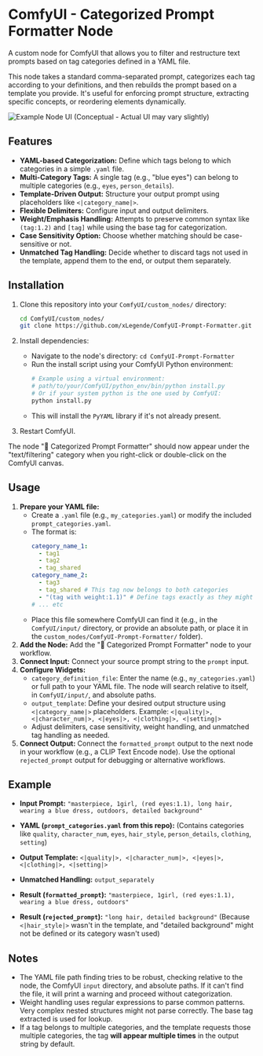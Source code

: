 # ComfyUI - Categorized Prompt Formatter Node

A custom node for ComfyUI that allows you to filter and restructure text prompts based on tag categories defined in a YAML file.

This node takes a standard comma-separated prompt, categorizes each tag according to your definitions, and then rebuilds the prompt based on a template you provide. It's useful for enforcing prompt structure, extracting specific concepts, or reordering elements dynamically.

![Example Node UI (Conceptual - Actual UI may vary slightly)](placeholder_image.png)

## Features

*   **YAML-based Categorization:** Define which tags belong to which categories in a simple `.yaml` file.
*   **Multi-Category Tags:** A single tag (e.g., "blue eyes") can belong to multiple categories (e.g., `eyes`, `person_details`).
*   **Template-Driven Output:** Structure your output prompt using placeholders like `<|category_name|>`.
*   **Flexible Delimiters:** Configure input and output delimiters.
*   **Weight/Emphasis Handling:** Attempts to preserve common syntax like `(tag:1.2)` and `[tag]` while using the base tag for categorization.
*   **Case Sensitivity Option:** Choose whether matching should be case-sensitive or not.
*   **Unmatched Tag Handling:** Decide whether to discard tags not used in the template, append them to the end, or output them separately.

## Installation

1.  Clone this repository into your `ComfyUI/custom_nodes/` directory:
    ```bash
    cd ComfyUI/custom_nodes/
    git clone https://github.com/xLegende/ComfyUI-Prompt-Formatter.git
    ```
	
2.  Install dependencies:
    *   Navigate to the node's directory: `cd ComfyUI-Prompt-Formatter`
    *   Run the install script using your ComfyUI Python environment:
        ```bash
        # Example using a virtual environment:
        # path/to/your/ComfyUI/python_env/bin/python install.py
        # Or if your system python is the one used by ComfyUI:
        python install.py
        ```
    *   This will install the `PyYAML` library if it's not already present.
3.  Restart ComfyUI.

The node "📝 Categorized Prompt Formatter" should now appear under the "text/filtering" category when you right-click or double-click on the ComfyUI canvas.

## Usage

1.  **Prepare your YAML file:**
    *   Create a `.yaml` file (e.g., `my_categories.yaml`) or modify the included `prompt_categories.yaml`.
    *   The format is:
        ```yaml
        category_name_1:
          - tag1
          - tag2
          - tag_shared
        category_name_2:
          - tag3
          - tag_shared # This tag now belongs to both categories
          - "(tag with weight:1.1)" # Define tags exactly as they might appear
        # ... etc
        ```
    *   Place this file somewhere ComfyUI can find it (e.g., in the `ComfyUI/input/` directory, or provide an absolute path, or place it in the `custom_nodes/ComfyUI-Prompt-Formatter/` folder).
2.  **Add the Node:** Add the "📝 Categorized Prompt Formatter" node to your workflow.
3.  **Connect Input:** Connect your source prompt string to the `prompt` input.
4.  **Configure Widgets:**
    *   `category_definition_file`: Enter the name (e.g., `my_categories.yaml`) or full path to your YAML file. The node will search relative to itself, in `ComfyUI/input/`, and absolute paths.
    *   `output_template`: Define your desired output structure using `<|category_name|>` placeholders. Example: `<|quality|>, <|character_num|>, <|eyes|>, <|clothing|>, <|setting|>`
    *   Adjust delimiters, case sensitivity, weight handling, and unmatched tag handling as needed.
5.  **Connect Output:** Connect the `formatted_prompt` output to the next node in your workflow (e.g., a CLIP Text Encode node). Use the optional `rejected_prompt` output for debugging or alternative workflows.

## Example

*   **Input Prompt:** `"masterpiece, 1girl, (red eyes:1.1), long hair, wearing a blue dress, outdoors, detailed background"`
*   **YAML (`prompt_categories.yaml` from this repo):** (Contains categories like `quality`, `character_num`, `eyes`, `hair_style`, `person_details`, `clothing`, `setting`)
*   **Output Template:** `<|quality|>, <|character_num|>, <|eyes|>, <|clothing|>, <|setting|>`
*   **Unmatched Handling:** `output_separately`

*   **Result (`formatted_prompt`):** `"masterpiece, 1girl, (red eyes:1.1), wearing a blue dress, outdoors"`
*   **Result (`rejected_prompt`):** `"long hair, detailed background"` (Because `<|hair_style|>` wasn't in the template, and "detailed background" might not be defined or its category wasn't used)

## Notes

*   The YAML file path finding tries to be robust, checking relative to the node, the ComfyUI `input` directory, and absolute paths. If it can't find the file, it will print a warning and proceed without categorization.
*   Weight handling uses regular expressions to parse common patterns. Very complex nested structures might not parse correctly. The base tag extracted is used for lookup.
*   If a tag belongs to multiple categories, and the template requests those multiple categories, the tag **will appear multiple times** in the output string by default.